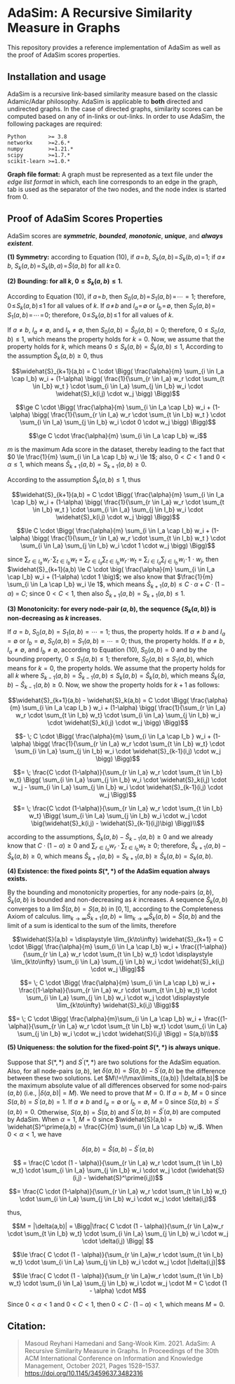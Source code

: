 # AdaSim: A Recursive Similarity Measure in Graphs

This repository provides a reference implementation of AdaSim as well as the proof of AdaSim scores properties.

## Installation and usage
AdaSim is a recursive link-based similarity measure based on the classic Adamic/Adar philosophy. AdaSim is applicable to **both** directed and undirected graphs. In the case of directed graphs, similarity scores can be computed based on any of in-links or out-links. In order to use AdaSim, the following packages are required:
```
Python       >= 3.8
networkx     >=2.6.*
numpy        >=1.21.*
scipy        >=1.7.*
scikit-learn >=1.0.*
```

**Graph file format:**
A graph must be represented as a text file under the *edge list format* in which, each line corresponds to an edge in the graph, tab is used as the separator of the two nodes, and the node index is started from 0. 

## Proof of AdaSim Scores Properties
AdaSim scores are **_symmetric_**, **_bounded_**, **_monotonic_**, **_unique_**, and **_always existent_**.

**(1) Symmetry:** according to Equation (10), if $`a\!=\!b`$, $`S_k(a,b)\!=\!S_k(b,a)\!=\!1`$; if $`a\!\neq\!b`$, $`S_k(a,b)\!=\! S_k(b,a)\! =\! \widehat{S}(a,b)`$ for all $`k \! \ge\!  0`$.

**(2) Bounding: for all $k$,  $0 \le S_k(a,b) \le 1$.**

According to Equation (10), if $`a\!=\!b`$, then $`S_0(a,b)\!=\!S_1(a,b)\!=\!\cdots=1`$; therefore, $`0\! \le\! S_k(a,b)\! \le\! 1`$ for all values of $`k`$. If $`a\!\neq \!b`$ and $`I_a\!=\!\emptyset`$ or $`I_b\!=\!\emptyset`$, then $`S_0(a,b)\!=\!S_1(a,b)\!=\!\cdots\!=\!0`$; therefore, $`0\! \le \!S_k(a,b)\! \le\! 1`$ for all values of $`k`$.

If $a\neq b$, $I_a \neq \emptyset$, and $I_b \neq \emptyset$, then $S_0(a,b) = \widehat{S}_0(a,b) = 0$; therefore, $0 \le S_0(a,b) \le 1$, which means the property holds for $k=0$. Now, we assume that the property holds for $k$, which means $0 \le S_k(a,b) = \widehat{S}_k(a,b) \le 1$, According to the assumption $\widehat{S}_k(a,b) \ge 0$, thus

```math
\widehat{S}_{k+1}(a,b) = C \cdot \Bigg( \frac{\alpha}{m} \sum_{i \in I_a \cap I_b} w_i + (1-\alpha) \bigg( \frac{1}{\sum_{r \in I_a} w_r \cdot \sum_{t \in I_b} w_t } \cdot \sum_{i \in I_a} \sum_{j \in I_b} w_i \cdot \widehat{S}_k(i,j) \cdot w_j \bigg) \Bigg)
```
```math
\ge C \cdot \Bigg( \frac{\alpha}{m} \sum_{i \in I_a \cap I_b} w_i + (1-\alpha) \bigg( \frac{1}{\sum_{r \in I_a} w_r \cdot \sum_{t \in I_b} w_t } \cdot \sum_{i \in I_a} \sum_{j \in I_b} w_i \cdot 0 \cdot w_j \bigg) \Bigg)
```
```math
\ge C \cdot \frac{\alpha}{m} \sum_{i \in I_a \cap I_b} w_i
```

$`m`$ is the maximum Ada score in the dataset, thereby leading to the fact that $`0 \le \frac{1}{m} \sum_{i \in I_a \cap I_b} w_i \le 1`$; also, $`0 < C < 1`$ and $`0 < \alpha \le 1`$, which means $`\widehat{S}_{k+1}(a,b) = S_{k+1}(a,b) \ge 0`$.

According to the assumption $`\widehat{S}_k(a,b) \le 1`$, thus

```math
\widehat{S}_{k+1}(a,b) = C \cdot \Bigg( \frac{\alpha}{m} \sum_{i \in I_a \cap I_b} w_i + (1-\alpha) \bigg( \frac{1}{\sum_{r \in I_a} w_r \cdot \sum_{t \in I_b} w_t } \cdot \sum_{i \in I_a} \sum_{j \in I_b} w_i \cdot \widehat{S}_k(i,j) \cdot w_j \bigg) \Bigg)
```
```math
\le C \cdot \Bigg( \frac{\alpha}{m} \sum_{i \in I_a \cap I_b} w_i + (1-\alpha) \bigg( \frac{1}{\sum_{r \in I_a} w_r \cdot \sum_{t \in I_b} w_t } \cdot \sum_{i \in I_a} \sum_{j \in I_b} w_i \cdot 1 \cdot w_j \bigg) \Bigg)
```

since $`\sum_{r \in I_a} \!w_r\! \cdot \!\sum_{t \in I_b} w_t`$ = $`\sum_{r \in I_a} \sum_{t \in I_b} w_r \!\cdot\! w_t`$ = $`\sum_{i \in I_a} \sum_{j \in I_b}\! w_i\! \cdot\! 1 \!\cdot w_j`$, 
then $`\widehat{S}_{k+1}(a,b) \le C \cdot \big( \frac{\alpha}{m} \sum_{i \in I_a \cap I_b} w_i + (1-\alpha) \cdot 1 \big)`$; we also know that $`\frac{1}{m} \sum_{i \in I_a \cap I_b} w_i \le 1`$, which means $`\widehat{S}_{k+1}(a,b) \le C \cdot \alpha + C \cdot (1-\alpha) `$ = $`C`$; since $`0 < C < 1`$, then also $`\widehat{S}_{k+1}(a,b) = S_{k+1}(a,b) \le 1`$.

**(3) Monotonicity: for every node-pair $(a,b)$, the sequence \{$S_k(a,b)$\} is non-decreasing as $k$ increases.**

If $`a=b`$, $`S_0(a,b) = S_1(a,b) = \cdots = 1`$; thus, the property holds. If $`a \neq b`$ and $`I_a=\emptyset`$ or $`I_b=\emptyset`$, $`S_0(a,b) = S_1(a,b) = \cdots = 0`$; thus, the property holds. If $`a \neq b`$, $`I_a \neq \emptyset`$, and $`I_b \neq \emptyset`$, according to Equation (10), $`S_0(a,b)=0`$ and by the bounding property, $`0 \le S_1(a,b) \le 1`$; therefore, $`S_0(a,b) \le S_1(a,b)`$, which means for $`k=0`$, the property holds. We assume that the property holds for all $`k`$ where $`S_{k-1}(a,b) = \widehat{S}_{k-1}(a,b) \le S_k(a,b) = \widehat{S}_k(a,b)`$, which means $`\widehat{S}_k(a,b) - \widehat{S}_{k-1}(a,b) \ge 0`$. Now, we show the property holds for $`k+1`$ as follows:

```math
\widehat{S}_{k+1}(a,b) - \widehat{S}_k(a,b) = C \cdot \Bigg( \frac{\alpha}{m} \sum_{i \in I_a \cap I_b } w_i + (1-\alpha) \bigg( \frac{1}{\sum_{r \in I_a} w_r \cdot \sum_{t \in I_b} w_t} \cdot \sum_{i \in I_a} \sum_{j \in I_b} w_i \cdot \widehat{S}_k(i,j) \cdot w_j \bigg) \Bigg)
```
```math
- \; C \cdot \Bigg( \frac{\alpha}{m} \sum_{i \in I_a \cap I_b } w_i + (1-\alpha) \bigg( \frac{1}{\sum_{r \in I_a} w_r \cdot \sum_{t \in I_b} w_t} \cdot \sum_{i \in I_a} \sum_{j \in I_b} w_i \cdot \widehat{S}_{k-1}(i,j) \cdot w_j \bigg) \Bigg)
```
```math
= \; \frac{C \cdot (1-\alpha)}{\sum_{r \in I_a} w_r \cdot \sum_{t \in I_b} w_t} \Bigg( \sum_{i \in I_a} \sum_{j \in I_b} w_i \cdot \widehat{S}_k(i,j) \cdot w_j - \sum_{i \in I_a} \sum_{j \in I_b} w_i \cdot \widehat{S}_{k-1}(i,j) \cdot w_j \Bigg)
```
```math
= \; \frac{C \cdot (1-\alpha)}{\sum_{r \in I_a} w_r \cdot \sum_{t \in I_b} w_t}  \Bigg( \sum_{i \in I_a} \sum_{j \in I_b} w_i \cdot w_j \cdot \big(\widehat{S}_k(i,j) - \widehat{S}_{k-1}(i,j)\big) \Bigg)\\
```

according to the assumptions, $`\widehat{S}_k(a,b) - \widehat{S}_{k-1}(a,b) \ge 0`$ and we already know that $`C \cdot (1-\alpha) \ge 0`$ and $`\sum_{r \in I_a} w_r \cdot \sum_{t \in I_b} w_t \ge 0`$; therefore, $`\widehat{S}_{k+1}(a,b) - \widehat{S}_k(a,b) \ge 0`$, which means $`\widehat{S}_{k+1}(a,b) = S_{k+1}(a,b) \ge \widehat{S}_k(a,b) = S_k(a,b)`$.

**(4) Existence: the fixed points $S(*,*)$ of the AdaSim equation always exists.**

By the bounding and monotonicity properties, for any node-pairs $`(a,b)`$, $`\widehat{S}_k(a,b)`$ is bounded and non-decreasing as $`k`$ increases. A sequence $`\widehat{S}_k(a,b)`$ converges to a $`\lim \widehat{S}(a,b) = S(a,b)`$ in $`[0,1]`$, according to the Completeness Axiom of calculus. $`\displaystyle\lim_{k\to\infty} \widehat{S}_{k+1}(a,b) = \displaystyle\lim_{k\to\infty} \widehat{S}_k(a,b) = \widehat{S}(a,b)`$ and the limit of a sum is identical to the sum of the limits, therefore

```math
\widehat{S}(a,b) = \displaystyle \lim_{k\to\infty} \widehat{S}_{k+1} = C \cdot \Bigg( \frac{\alpha}{m} \sum_{i \in I_a \cap I_b} w_i + \frac{(1-\alpha)}{\sum_{r \in I_a} w_r \cdot \sum_{t \in I_b} w_t} \cdot \displaystyle \lim_{k\to\infty} \sum_{i \in I_a} \sum_{j \in I_b} w_i \cdot \widehat{S}_k(i,j) \cdot w_j \Bigg)
```
```math
= \; C \cdot \Bigg( \frac{\alpha}{m} \sum_{i \in I_a \cap I_b} w_i + \frac{(1-\alpha)}{\sum_{r \in I_a} w_r \cdot \sum_{t \in I_b} w_t} \cdot \sum_{i \in I_a} \sum_{j \in I_b} w_i \cdot w_j \cdot \displaystyle \lim_{k\to\infty} \widehat{S}_k(i,j) \Bigg)
```
```math
= \; C \cdot \Bigg( \frac{\alpha}{m}\sum_{i \in I_a \cap I_b} w_i + \frac{(1-\alpha)}{\sum_{r \in I_a} w_r \cdot \sum_{t \in I_b} w_t} \cdot \sum_{i \in I_a} \sum_{j \in I_b} w_i \cdot w_j \cdot \widehat{S}(i,j) \Bigg) = S(a,b)\\
```
**(5) Uniqueness: the solution for the fixed-point $S(*,*)$ is always unique.**

Suppose that $`S(*,*)`$ and $`S^\prime(*,*)`$ are two solutions for the AdaSim equation. Also, for all node-pairs $`(a,b)`$, let $`\delta(a,b) = S(a,b) - S^\prime(a,b)`$ be the difference between these two solutions. Let  $`M\!=\!\max\limits_{(a,b)} |\delta(a,b)|`$ be the maximum absolute value of all differences observed for some nod-pairs $`(a,b)`$ (i.e., $`|\delta(a,b)| = M)`$. We need to prove that $`M=0`$. If $`a=b`$, $`M=0`$ since $`S(a,b) = S^\prime(a,b) = 1`$. If $`a \neq b`$ and $`I_a = \emptyset`$ or $`I_b = \emptyset`$, $`M=0`$ since $`S(a,b) = S^\prime(a,b) = 0`$. Otherwise, $`S(a,b) = \widehat{S}(a,b)`$ and $`S^\prime(a,b) = \widehat{S}^\prime(a,b)`$ are computed by AdaSim. When $`\alpha=1`$, $`M=0`$ since $`\widehat{S}(a,b) = \widehat{S}^\prime(a,b) = \frac{C}{m} \sum_{i \in I_a \cap I_b} w_i`$. When $`0 < \alpha < 1`$, we have 

```math
\delta(a,b) = \widehat{S}(a,b) - \widehat{S}^\prime(a,b)
```
```math
 = \frac{C \cdot (1 - \alpha)}{\sum_{r \in I_a} w_r \cdot \sum_{t \in I_b} w_t} \cdot \sum_{i \in I_a} \sum_{j \in I_b} w_i \cdot w_j \cdot (\widehat{S}(i,j) - \widehat{S}^\prime(i,j))
```
```math
= \frac{C \cdot (1-\alpha)}{\sum_{r \in I_a} w_r \cdot \sum_{t \in I_b} w_t} \cdot \sum_{i \in I_a} \sum_{j \in I_b} w_i \cdot w_j \cdot \delta(i,j)
```

thus,

```math
M = |\delta(a,b)| = \Bigg|\frac{ C \cdot (1 - \alpha)}{\sum_{r \in I_a}w_r \cdot \sum_{t \in I_b} w_t} \cdot \sum_{i \in I_a} \sum_{j \in I_b} w_i \cdot w_j \cdot \delta(i,j) \Bigg| 
```
```math
\le \frac{ C \cdot (1 - \alpha)}{\sum_{r \in I_a}w_r \cdot \sum_{t \in I_b} w_t} \cdot \sum_{i \in I_a} \sum_{j \in I_b} w_i \cdot w_j \cdot |\delta(i,j)|
```
```math
\le \frac{ C \cdot (1 - \alpha)}{\sum_{r \in I_a}w_r \cdot \sum_{t \in I_b} w_t} \cdot \sum_{i \in I_a} \sum_{j \in I_b} w_i \cdot w_j \cdot M = C \cdot (1 - \alpha) \cdot M
```
Since $`0 < \alpha < 1`$ and $`0 < C < 1`$, then $`0 < C \cdot (1-\alpha) < 1`$, which means $`M=0`$.


## Citation:
> Masoud Reyhani Hamedani and Sang-Wook Kim. 2021. AdaSim: A Recursive Similarity Measure in Graphs. In Proceedings of the 30th ACM International Conference on Information and Knowledge Management, October 2021, Pages 1528–1537. https://doi.org/10.1145/3459637.3482316
